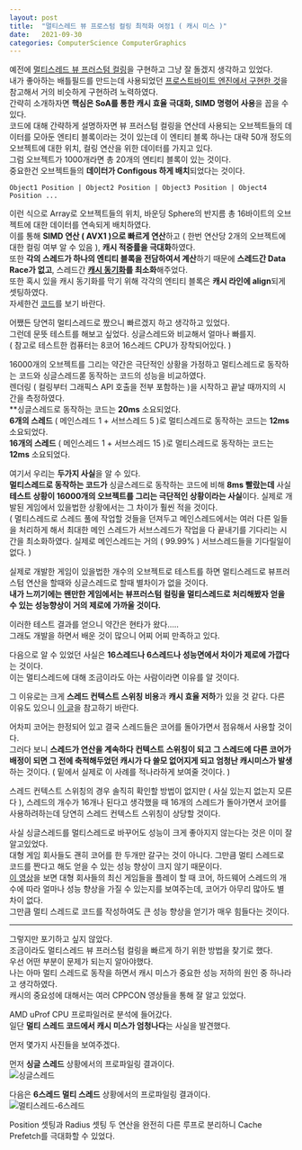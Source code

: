 ```yaml
---
layout: post
title:  "멀티스레드 뷰 프로스텀 컬링 최적화 여정1 ( 캐시 미스 )"
date:   2021-09-30
categories: ComputerScience ComputerGraphics
---
```


예전에 [멀티스레드 뷰 프러스텀 컬링](https://github.com/SungJJinKang/EveryCulling/tree/main/CullingModule/ViewFrustumCulling)을 구현하고 그냥 잘 돌겠지 생각하고 있었다.       
내가 좋아하는 배틀필드를 만드는데 사용되었던 [프로스트바이트 엔진에서 구현한 것](https://www.slideshare.net/DICEStudio/culling-the-battlefield-data-oriented-design-in-practice)을 참고해서 거의 비슷하게 구현하려 노력하였다.       
간략히 소개하자면 **핵심은 SoA를 통한 캐시 효율 극대화, SIMD 명령어 사용**을 꼽을 수 있다.        
코드에 대해 간략하게 설명하자면 뷰 프러스텀 컬링을 연산데 사용되는 오브젝트들의 데이터를 모아둔 엔티티 블록이라는 것이 있는데 이 엔티티 블록 하나는 대략 50개 정도의 오브젝트에 대한 위치, 컬링 연산을 위한 데이터를 가지고 있다.          
그럼 오브젝트가 1000개라면 총 20개의 엔티티 블록이 있는 것이다.           
중요한건 오브젝트들의 **데이터가 Configous 하게 배치**되었다는 것이다.
```
Object1 Position | Object2 Position | Object3 Position | Object4 Position ...
```
이런 식으로 Array로 오브젝트들의 위치, 바운딩 Sphere의 반지름 총 16바이트의 오브젝트에 대한 데이터를 연속되게 배치하였다.       
이를 통해 **SIMD 연산 ( AVX1 )으로 빠르게 연산**하고 ( 한번 연산당 2개의 오브젝트에 대한 컬링 여부 알 수 있음 ), **캐시 적중률을 극대화**하였다.    
또한 **각의 스레드가 하나의 엔티티 블록을 전담하여서 계산**하기 때문에 **스레드간 Data Race가 없고**, 스레드간 **[캐시 동기화](https://sungjjinkang.github.io/computerscience/2021/04/06/cachecoherency.html)를 최소화**해주었다.    
또한 혹시 있을 캐시 동기화를 막기 위해 각각의 엔티티 블록은 **캐시 라인에 align**되게 셋팅하였다.       
자세한건 [코드](https://github.com/SungJJinKang/EveryCulling/tree/main/CullingModule/ViewFrustumCulling)를 보기 바란다.                                    

어쨌든 당연히 멀티스레드로 짰으니 빠르겠지 하고 생각하고 있었다.        
그런데 문뜻 테스트를 해보고 싶었다. 싱글스레드와 비교해서 얼마나 빠를지.        
( 참고로 테스트한 컴퓨터는 8코어 16스레드 CPU가 장착되어있다. )         

16000개의 오브젝트를 그리는 약간은 극단적인 상황을 가정하고 멀티스레드로 동작하는 코드와 싱글스레드롣 동작하는 코드의 성능을 비교하였다.      
렌더링 ( 컬링부터 그래픽스 API 호출을 전부 포함하는 )을 시작하고 끝날 때까지의 시간을 측정하였다.     
**싱글스레드로 동작하는 코드는 **20ms** 소요되었다.     
**6개의 스레드** ( 메인스레드 1 + 서브스레드 5 )로 멀티스레드로 동작하는 코드는 **12ms** 소요되었다.     
**16개의 스레드** ( 메인스레드 1 + 서브스레드 15 )로 멀티스레드로 동작하는 코드는 **12ms** 소요되었다.       

여기서 우리는 **두가지 사실**을 알 수 있다.     
**멀티스레드로 동작하는 코드가** 싱글스레드로 동작하는 코드에 비해 **8ms 빨랐는데** 사실 **테스트 상황이 16000개의 오브젝트를 그리는 극단적인 상황이라는 사실**이다. 실제로 개발된 게임에서 있을법한 상황에서는 그 차이가 훨씬 적을 것이다.      
( 멀티스레드로 스레드 풀에 작업할 것들을 던져두고 메인스레드에서는 여러 다른 일들을 처리하게 해서 최대한 메인 스레드가 서브스레드가 작업을 다 끝내기를 기다리는 시간을 최소화하였다. 실제로 메인스레드는 거의 ( 99.99% ) 서브스레드들을 기다릴일이 없다. )                    

실제로 개발한 게임이 있을법한 개수의 오브젝트로 테스트를 하면 멀티스레드로 뷰프러스텀 연산을 할때와 싱글스레드로 할때 별차이가 없을 것이다.     
**내가 느끼기에는 왠만한 게임에서는 뷰프러스텀 컬링을 멀티스레드로 처리해봤자 얻을 수 있는 성능향상이 거의 제로에 가까울 것이다.**     

이러한 테스트 결과를 얻으니 약간은 현타가 왔다.....       
그래도 개발을 하면서 배운 것이 많으니 어찌 어찌 만족하고 있다.     

다음으로 알 수 있었던 사실은 **16스레드나 6스레드나 성능면에서 차이가 제로에 가깝다**는 것이다.       
이는 멀티스레드에 대해 조금이라도 아는 사람이라면 이유를 알 것이다.          

그 이유로는 크게 **스레드 컨텍스트 스위칭 비용**과 **캐시 효율 저하**가 있을 것 같다. 다른 이유도 있으니 [이 글](https://megayuchi.com/2018/02/15/%eb%a9%80%ed%8b%b0%ec%bd%94%ec%96%b4%ec%a7%80%ec%9b%90%ec%9d%84-%ec%95%88%ed%95%b4%ec%84%9c-%ea%b2%8c%ec%9e%84%ec%9d%b4-%eb%8a%90%eb%a0%a4/)을 참고하기 바란다.        

어차피 코어는 한정되어 있고 결국 스레드들은 코어를 돌아가면서 점유해서 사용할 것이다.       
그러다 보니 **스레드가 연산을 계속하다 컨텍스트 스위칭이 되고 그 스레드에 다른 코어가 배정이 되면 그 전에 축적해두었던 캐시가 다 쓸모 없어지게 되고 엄청난 캐시미스가 발생**하는 것이다. ( 밑에서 실제로 이 사례를 적나라하게 보여줄 것이다. )       

스레드 컨텍스트 스위칭의 경우 솔직히 확인할 방법이 없지만 ( 사실 있는지 없는지 모른다 ), 스레드의 개수가 16개나 된다고 생각했을 때 16개의 스레드가 돌아가면서 코어를 사용하려하는데 당연히 스레드 컨텍스트 스위칭이 상당할 것이다.        

사실 싱글스레드를 멀티스레드로 바꾸어도 성능이 크게 좋아지지 않는다는 것은 이미 잘 알고있었다.       
대형 게임 회사들도 괜히 코어를 한 두개만 갈구는 것이 아니다. 그만큼 멀티 스레드로 코드를 짠다고 해도 얻을 수 있는 성능 향상이 크지 않기 때문이다.       
[이 영상](https://youtu.be/pBrDKnJ6vjQ)을 보면 대형 회사들의 최신 게임들을 플레이 할 때 코어, 하드웨어 스레드의 개수에 따라 얼마나 성능 향상을 가질 수 있는지를 보여주는데, 코어가 아무리 많아도 별 차이 없다.      
그만큼 멀티 스레드로 코드를 작성하여도 큰 성능 향상을 얻기가 매우 힘들다는 것이다.      

----------------------

그렇지만 포기하고 싶지 않았다.     
조금이라도 멀티스레드 뷰 프러스텀 컬링을 빠르게 하기 위한 방법을 찾기로 했다.        
우선 어떤 부분이 문제가 되는지 알아야했다.        
나는 아마 멀티 스레드로 동작을 하면서 캐시 미스가 중요한 성능 저하의 원인 중 하나라고 생각하였다.       
캐시의 중요성에 대해서는 여러 CPPCON 영상들을 통해 잘 알고 있었다.          

AMD uProf CPU 프로파일러로 분석에 들어갔다.      
일단 **멀티 스레드 코드에서 캐시 미스가 엄청나다**는 사실을 발견했다.      

먼저 몇가지 사진들을 보여주겠다.        

먼저 **싱글 스레드** 상황에서의 프로파일링 결과이다.        
![싱글스레드](https://user-images.githubusercontent.com/33873804/135473368-11f713eb-6a9b-4d92-9bec-958f20c4aa00.png)       

다음은 **6스레드 멀티 스레드** 상황에서의 프로파일링 결과이다.        
![멀티스레드-6스레드](https://user-images.githubusercontent.com/33873804/135473361-ebf81514-0f30-4619-a21c-42412209b139.png)           

Position 셋팅과 Radius 셋팅 두 연산을 완전히 다른 루프로 분리하니 Cache Prefetch를 극대화할 수 있었다.    